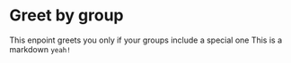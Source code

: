 # Greet by group

This enpoint greets you only if your groups include a special one
This is a markdown `yeah!`
